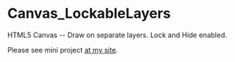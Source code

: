 # Canvas_LockableLayers
HTML5 Canvas -- Draw on separate layers. Lock and Hide enabled.

Please see mini project [at my site](http://lyledenman.com/web-projects/CanvasLayers/ "CanvasLayers").
